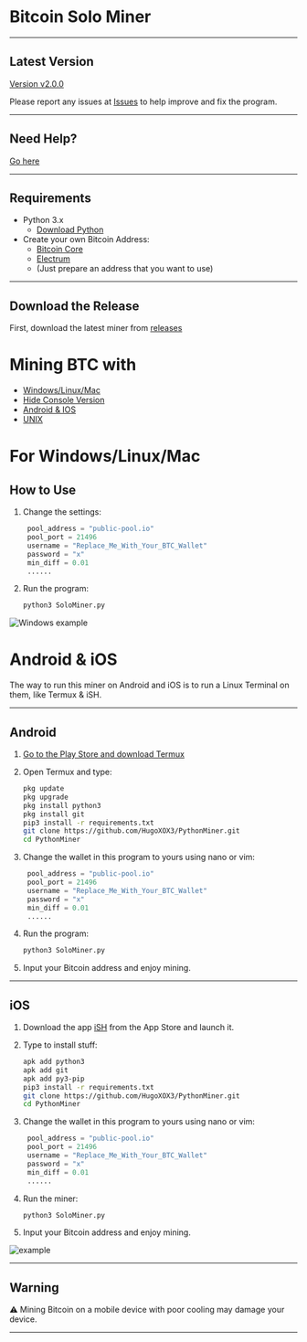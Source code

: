 # Bitcoin Solo Miner

---

## Latest Version

[Version v2.0.0](https://github.com/HugoXOX3/PythonBitcoinMiner/releases)

Please report any issues at [Issues](https://github.com/HugoXOX3/PythonBitcoinMiner/issues) to help improve and fix the program.

---

## Need Help?

[Go here](https://github.com/HugoXOX3/PythonMiner/discussions)

---

## Requirements

- Python 3.x
  - [Download Python](https://www.python.org/)
- Create your own Bitcoin Address:
  - [Bitcoin Core](https://bitcoin.org/en/bitcoin-core/)
  - [Electrum](https://electrum.org/?ref=hackernoon.com) 
  - (Just prepare an address that you want to use)

---

## Download the Release

First, download the latest miner from [releases](https://github.com/HugoXOX3/BTCSoloMiner/releases)

# Mining BTC with

- [Windows/Linux/Mac](https://github.com/HugoXOX3/PythonMiner#for-windows-linux-mac)
- [Hide Console Version](https://github.com/HugoXOX3/PythonMiner#for-hide-console-version)
- [Android & IOS](https://github.com/HugoXOX3/PythonMiner#androidios)
- [UNIX](https://github.com/HugoXOX3/PythonMiner/blob/main/UNIX.md)

# For Windows/Linux/Mac

## How to Use

1. Change the settings:
   ```python
    pool_address = "public-pool.io"
    pool_port = 21496
    username = "Replace_Me_With_Your_BTC_Wallet"
    password = "x"
    min_diff = 0.01
    ......
   ```

2. Run the program:
   ```sh
   python3 SoloMiner.py
   ```

![Windows example](https://github.com/HugoXOX3/PythonMiner/blob/main/Image/Windows%20Version.png)

# Android & iOS

The way to run this miner on Android and iOS is to run a Linux Terminal on them, like Termux & iSH.

---

## Android

1. [Go to the Play Store and download Termux](https://play.google.com/store/apps/details?id=com.termux)

2. Open Termux and type:
   ```sh
   pkg update
   pkg upgrade
   pkg install python3
   pkg install git
   pip3 install -r requirements.txt
   git clone https://github.com/HugoXOX3/PythonMiner.git
   cd PythonMiner
   ```

3. Change the wallet in this program to yours using nano or vim:
   ```python
    pool_address = "public-pool.io"
    pool_port = 21496
    username = "Replace_Me_With_Your_BTC_Wallet"
    password = "x"
    min_diff = 0.01
    ......
   ```

4. Run the program:
   ```sh
   python3 SoloMiner.py
   ```

5. Input your Bitcoin address and enjoy mining.

---

## iOS

1. Download the app [iSH](https://apps.apple.com/cn/app/ish-shell/id1436902243) from the App Store and launch it.

2. Type to install stuff:
   ```sh
   apk add python3
   apk add git
   apk add py3-pip
   pip3 install -r requirements.txt
   git clone https://github.com/HugoXOX3/PythonMiner.git
   cd PythonMiner
   ```

3. Change the wallet in this program to yours using nano or vim:
   ```python
    pool_address = "public-pool.io"
    pool_port = 21496
    username = "Replace_Me_With_Your_BTC_Wallet"
    password = "x"
    min_diff = 0.01
    ......
   ```

4. Run the miner:
   ```sh
   python3 SoloMiner.py
   ```

5. Input your Bitcoin address and enjoy mining.

![example](https://github.com/HugoXOX3/PythonMiner/blob/main/Image/IOS.jpeg)

---

## Warning

⚠️ Mining Bitcoin on a mobile device with poor cooling may damage your device.

---

